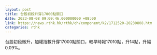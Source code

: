 ```yaml
---
layout: post
title: 台股初段升穿17000點關口
date: 2023-08-08 09:09:46.000000000 +08:00
link: https://news.rthk.hk/rthk/ch/component/k2/1712520-20230808.htm
categories: rthk
---
```


台股初段微升，加權指數升穿17000點關口，較早時報17010點，升14點，升幅0.09%。
